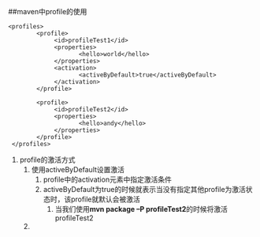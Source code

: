 ##maven中profile的使用
<pre><code>&lt;profiles>  
        &lt;profile>  
             &lt;id>profileTest1&lt;/id>  
             &lt;properties>  
                    &lt;hello>world&lt;/hello>  
             &lt;/properties>  
             &lt;activation>  
                    &lt;activeByDefault>true&lt;/activeByDefault>  
             &lt;/activation>  
        &lt;/profile>  
          
        &lt;profile>  
             &lt;id>profileTest2&lt;/id>  
             &lt;properties>  
                    &lt;hello>andy&lt;/hello>  
             &lt;/properties>  
        &lt;/profile>  
 &lt;/profiles>  
</pre></code>

1. profile的激活方式
	1. 使用activeByDefault设置激活
		1. profile中的activation元素中指定激活条件
		2. activeByDefault为true的时候就表示当没有指定其他profile为激活状态时，该profile就默认会被激活
			1. 当我们使用**mvn package –P profileTest2**的时候将激活profileTest2
	3. 